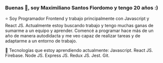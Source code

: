 ### Buenas 👋, soy Maximiliano Santos Fiordomo y tengo 20 años :)

⭐ Soy Programador Frontend y trabajo principalmente con Javascript y React JS. Actualmente estoy buscando trabajo y tengo muchas ganas de sumarme a un equipo y aprender. Comencé a programar hace más de un año de manera autodidacta y me veo capaz de realizar tareas y de adaptarme a un entorno de trabajo.

🌱 Tecnologías que estoy aprendiendo actualmente:
Javascript.
React JS.
Firebase.
Node JS.
Express JS.
Redux JS.
Jest.
Git.



